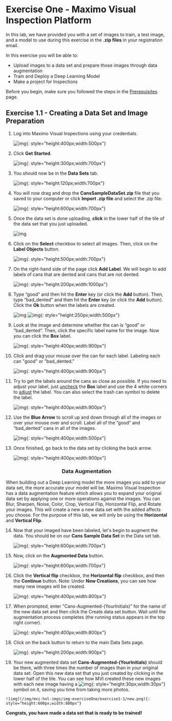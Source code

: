 

# Exercise One - Maximo Visual Inspection Platform

In this lab, we have provided you with a set of images to train, a test image, and a model to use during this exercise in the <b>.zip files</b> in your registration email.


In this exercise you will be able to:

- Upload images to a data set and prepare those images through data augmentation
- Train and Deploy a Deep Learning Model 
- Make a project for Inspections



Before you begin, make sure you followed the steps in the [Prerequisites](prereqs.md) page.

<h2>Exercise 1.1 - Creating a Data Set and Image Preparation</h2>


1. Log into Maximo Visual Inspections using your credentials.

     ![img](/img/mvi-hol-imgs/img-exerciseOne/exercise1-1/login.png){: style="height:400px;width:500px"}

  

2. Click <b>Get Started</b>.

    ![img](/img/mvi-hol-imgs/img-exerciseOne/exercise1-1/getstarted.png){: style="height:300px;width:700px"}

3. You should now be in the <b>Data Sets</b> tab.

    ![img](/img/mvi-hol-imgs/img-exerciseOne/exercise1-1/dataset.png){: style="height:120px;width:700px"}

4. You will now drag and drop the <b>CansSampleDataSet.zip</b> file that you saved to your computer or click <b>Import .zip file</b> and select the .zip file.

    ![img](/img/mvi-hol-imgs/img-exerciseOne/exercise1-1/dataZip.png){: style="height:600px;width:700px"}

5. Once the data set is done uploading, <b>click</b> in the lower half of the tile of the data set that you just uploaded. 

    ![img](/img/mvi-hol-imgs/img-exerciseOne/exercise1-1/startD.png)

6. Click on the <b>Select</b> checkbox to select all images. Then, click on the <b>Label Objects</b> button.

    ![img](/img/mvi-hol-imgs/img-exerciseOne/exercise1-1/dataLabel.png){: style="height:500px;width:700px"}

7. On the right-hand side of the page click <b>Add Label</b>. We will begin to add labels of cans that are dented and cans that are not dented.

    ![img](/img/mvi-hol-imgs/img-exerciseOne/exercise1-1/labell.png){: style="height:200px;width:1000px"}

8. Type “good” and then hit the <b>Enter</b> key (or click the <b>Add</b> button). Then, type “bad_dented” and then hit the <b>Enter</b> key (or click the <b>Add</b> button). Click the <b>Ok</b> button when the labels are created.

    ![img](/img/mvi-hol-imgs/img-exerciseOne/exercise1-1/good.png)
    ![img](/img/mvi-hol-imgs/img-exerciseOne/exercise1-1/addLabels.png){: style="height:250px;width:500px"}

9. Look at the image and determine whether the can is “good” or “bad_dented”. Then, click the specific label name for the image. Now you can click the <b>Box</b> label.

    ![img](/img/mvi-hol-imgs/img-exerciseOne/exercise1-1/boxL.png){: style="height:400px;width:900px"}


10. Click and drag your mouse over the can for each label. Labeling each can "good" or "bad_dented."

    ![img](/img/mvi-hol-imgs/img-exerciseOne/exercise1-1/drag.png){: style="height:400px;width:900px"}

11. Try to get the labels around the cans as close as possible. If you need to adjust your label, just <u>uncheck</u> the <b>Box</b> label and use the 4 white corners to <u>adjust</u> the label. You can also select the trash can symbol to delete the label.

    ![img](/img/mvi-hol-imgs/img-exerciseOne/exercise1-1/mistakes.png){: style="height:400px;width:900px"}

12. Use the <b>Blue Arrow</b> to scroll up and down through all of the images or over your mouse over and scroll. Label all of the “good” and “bad_dented” cans in all of the images.

    ![img](/img/mvi-hol-imgs/img-exerciseOne/exercise1-1/blueA.png){: style="height:400px;width:500px"}

13. Once finished, go back to the data set by clicking the back arrow.

    ![img](/img/mvi-hol-imgs/img-exerciseOne/exercise1-1/backA.png){: style="height:400px;width:900px"}



<h3><b><center>Data Augmentation</center></b></h3> 

When building out a Deep Learning model the more images you add to your data set, the more accurate your model will be. Maximo Visual Inspection has a data augmentation feature which allows you to expand your original data set by applying one or more operations against the images. You can Blur, Sharpen, Noise, Color, Crop, Vertical Flip, Horizontal Flip, and Rotate your images. This will create a new a new data set with the added affects you choose. For the purpose of this lab, we will only be using the <b>Horizontal</b> and <b>Vertical Flip</b>. 




14. Now that your imaged have been labeled, let's begin to augment the data. You should be on our <b>Cans Sample Data Set</b> in the Data set tab. 

    ![img](/img/mvi-hol-imgs/img-exerciseOne/exercise1-1/startD.png){: style="height:600px;width:700px"}

15. Now, click on the <b>Augmented Data</b> button.

    ![img](/img/mvi-hol-imgs/img-exerciseOne/exercise1-1/augmentB.png){: style="height:600px;width:700px"}

16. Click the <b>Vertical flip</b> checkbox, the <b>Horizontal flip</b> checkbox, and then the <b>Continue</b> button. Note: Under <b>New Creations</b>, you can see how many new images will be created. 

    ![img](/img/mvi-hol-imgs/img-exerciseOne/exercise1-1/aContinue.png){: style="height:400px;width:800px"}

17. When prompted, enter "Cans-Augmented-(YourInitials)" for the name of the new data set and then click the Create data set button. Wait until the augmentation process completes (the running status appears in the top right corner).

    ![img](/img/mvi-hol-imgs/img-exerciseOne/exercise1-1/createDataSet.png){: style="height:400px;width:800px"}


18. Click on the back button to return to the main Data Sets page. 

    ![img](/img/mvi-hol-imgs/img-exerciseOne/exercise1-1/back.png){: style="height:200px;width:900px"}

19.  Your new augmented data set <b>Cans-Augmented-(YourInitials)</b> should be there, with three times the number of images than in your original data set. Open this new data set that you just created by clicking in the lower half of the tile. You can see how MVI created these new images with each new image having a ![img](/img/mvi-hol-imgs/img-exerciseOne/exercise1-1/symbol.png){: style="height:30px;width:30px"} symbol on it, saving you time from taking more photos.

    ![img](/img/mvi-hol-imgs/img-exerciseOne/exercise1-1/new.png){: style="height:600px;width:800px"}


<b>Congrats, you have made a data set that is ready to be trained!</b>



